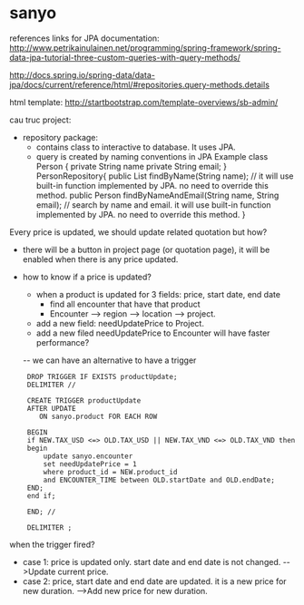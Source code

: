 # sanyo
references links for JPA documentation:
http://www.petrikainulainen.net/programming/spring-framework/spring-data-jpa-tutorial-three-custom-queries-with-query-methods/

http://docs.spring.io/spring-data/data-jpa/docs/current/reference/html/#repositories.query-methods.details

html template: http://startbootstrap.com/template-overviews/sb-admin/


cau truc project:
 - repository package:
 	+ contains class to interactive to database. It uses JPA.
 	+ query is created by naming conventions in JPA
 	Example class Person {
 				private String name
 				private String email;
 			}
 			PersonRepository{
 				public List<Person> findByName(String name); // it will use built-in function implemented by JPA. no need to override this method.
 				public Person findByNameAndEmail(String name, String email); // search by name and email. it will use built-in function implemented by JPA. no need to override this method.
 			}
 			
 			
 			
Every price is updated, we should update related quotation but how?
 - there will be a button in project page (or quotation page), it will be enabled when there is any price updated.
 - how to know if a price is updated?
 	- when a product is updated for 3 fields: price, start date, end date
 		- find all encounter that have that product
 		- Encounter --> region --> location --> project.
 	- add a new field: needUpdatePrice to Project.
 	- add a new filed  needUpdatePrice to Encounter will have faster performance?
 	
 	-- we can have an alternative to have a trigger
	
		DROP TRIGGER IF EXISTS productUpdate;
		DELIMITER //

		CREATE TRIGGER productUpdate
		AFTER UPDATE
		   ON sanyo.product FOR EACH ROW
		   
		BEGIN
		if NEW.TAX_USD <=> OLD.TAX_USD || NEW.TAX_VND <=> OLD.TAX_VND then
		begin 
			update sanyo.encounter
			set needUpdatePrice = 1
			where product_id = NEW.product_id
			and ENCOUNTER_TIME between OLD.startDate and OLD.endDate;
		END;	
		end if;

		END; //

		DELIMITER ;
		
when the trigger fired?
- case 1: price is updated only. start date and end date is not changed. -->Update current price.
- case 2: price, start date and end date are updated. it is a new price for new duration. -->Add new price for new duration.
